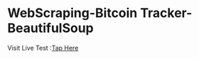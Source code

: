 # WebScraping-Bitcoin Tracker-BeautifulSoup
Visit Live Test :<a href="https://www.kaggle.com/code/vinijais/webscraping-bitcoin-tracker-beautifulsoup">Tap Here</a>

